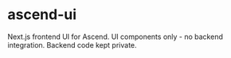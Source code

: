 # ascend-ui
Next.js frontend UI for Ascend. UI components only - no backend integration. Backend code kept private.
